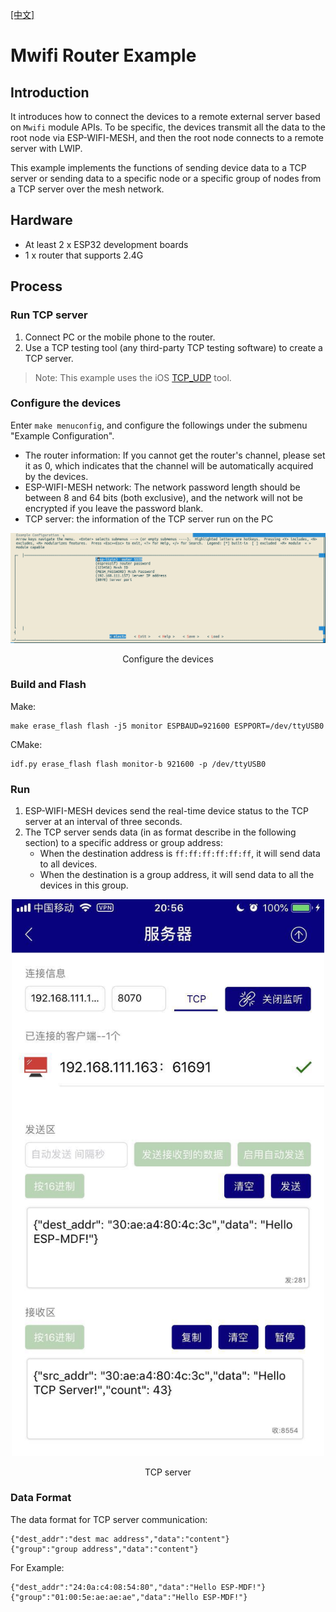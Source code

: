 [[中文]](./README_cn.md)

# Mwifi Router Example

## Introduction

It introduces how to connect the devices to a remote external server based on `Mwifi` module APIs. To be specific, the devices transmit all the data to the root node via ESP-WIFI-MESH, and then the root node connects to a remote server with LWIP.

This example implements the functions of sending device data to a TCP server or sending data to a specific node or a specific group of nodes from a TCP server over the mesh network.

## Hardware

* At least 2 x ESP32 development boards
* 1 x router that supports 2.4G

## Process

### Run TCP server

1. Connect PC or the mobile phone to the router.
2. Use a TCP testing tool (any third-party TCP testing software) to create a TCP server.

> Note: This example uses the iOS [TCP_UDP](https://itunes.apple.com/cn/app/tcp-udp%E8%B0%83%E8%AF%95%E5%B7%A5%E5%85%B7/id1437239406?mt=8) tool.

### Configure the devices

Enter `make menuconfig`, and configure the followings under the submenu "Example Configuration".

 * The router information: If you cannot get the router's channel, please set it as 0, which indicates that the channel will be automatically acquired by the devices.
 * ESP-WIFI-MESH network: The network password length should be between 8 and 64 bits (both exclusive), and the network will not be encrypted if you leave the password blank.
 * TCP server: the information of the TCP server run on the PC

<div align=center>
<img src="device_config.png"  width="800">
<p> Configure the devices </p>
</div>

### Build and Flash

Make:
```shell
make erase_flash flash -j5 monitor ESPBAUD=921600 ESPPORT=/dev/ttyUSB0
```

CMake:
```shell
idf.py erase_flash flash monitor-b 921600 -p /dev/ttyUSB0
```

### Run

1. ESP-WIFI-MESH devices send the real-time device status to the TCP server at an interval of three seconds.
2. The TCP server sends data (in as format describe in the following section) to a specific address or group address:
	-  	When the destination address is `ff:ff:ff:ff:ff:ff`, it will send data to all devices.
	-  When the destination is a group address, it will send data to all the devices in this group.

<div align=center>
<img src="tcp_server.png"  width="500">
<p> TCP server </p>
</div>

### Data Format

The data format for TCP server communication:

```
{"dest_addr":"dest mac address","data":"content"}
{"group":"group address","data":"content"}
```

For Example:

```
{"dest_addr":"24:0a:c4:08:54:80","data":"Hello ESP-MDF!"}
{"group":"01:00:5e:ae:ae:ae","data":"Hello ESP-MDF!"}
```